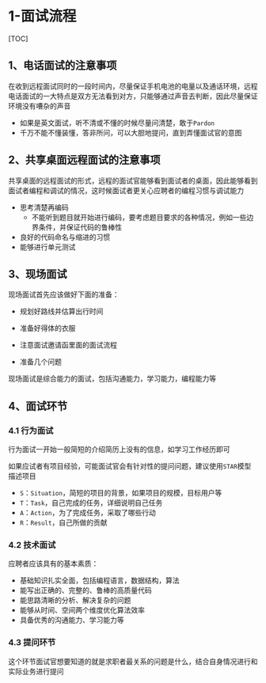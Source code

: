 # 1-面试流程

[TOC]

## 1、电话面试的注意事项

在收到远程面试同时的一段时间内，尽量保证手机电池的电量以及通话环境，远程电话面试的一大特点是双方无法看到对方，只能够通过声音去判断，因此尽量保证环境没有嘈杂的声音

-   如果是英文面试，听不清或不懂的时候尽量问清楚，敢于`Pardon`
-   千万不能不懂装懂，答非所问，可以大胆地提问，直到弄懂面试官的意图



## 2、共享桌面远程面试的注意事项

共享桌面的远程面试的形式，远程的面试官能够看到面试者的桌面，因此能够看到面试者编程和调试的情况，这时候面试者更关心应聘者的编程习惯与调试能力

-   思考清楚再编码
    -   不能听到题目就开始进行编码，要考虑题目要求的各种情况，例如一些边界条件，并保证代码的鲁棒性
-   良好的代码命名与缩进的习惯
-   能够进行单元测试



## 3、现场面试

现场面试首先应该做好下面的准备：

-   规划好路线并估算出行时间
-   准备好得体的衣服
-   注意面试邀请函里面的面试流程

-   准备几个问题



现场面试是综合能力的面试，包括沟通能力，学习能力，编程能力等



## 4、面试环节

### 4.1 行为面试

行为面试一开始一般简短的介绍简历上没有的信息，如学习工作经历即可

如果应试者有项目经验，可能面试官会有针对性的提问问题，建议使用`STAR`模型描述项目

-   `S`：`Situation`，简短的项目的背景，如果项目的规模，目标用户等
-   `T`：`Task`，自己完成的任务，详细说明自己任务
-   `A`：`Action`，为了完成任务，采取了哪些行动
-   `R`：`Result`，自己所做的贡献



### 4.2 技术面试

应聘者应该具有的基本素质：

-   基础知识扎实全面，包括编程语言，数据结构，算法
-   能写出正确的、完整的、鲁棒的高质量代码
-   能思路清晰的分析、解决复杂的问题
-   能够从时间、空间两个维度优化算法效率
-   具备优秀的沟通能力、学习能力等



### 4.3 提问环节

这个环节面试官想要知道的就是求职者最关系的问题是什么，结合自身情况进行和实际业务进行提问






